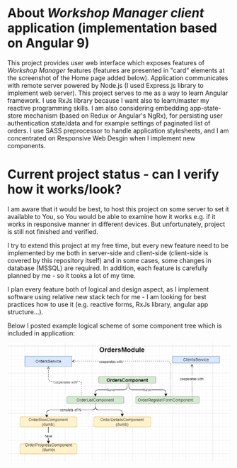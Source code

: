 # About _Workshop Manager client_ application (implementation based on Angular 9)

This project provides user web interface which exposes features of _Workshop Manager_ features (features are presented in "card" elements at the screenshot of the Home page added below). Application communicates with remote server powered by Node.js (I used Express.js library to implement web server). This project serves to me as a way to learn Angular framework. I use RxJs library because I want also to learn/master my reactive programming skills. I am also considering embedding app-state-store mechanism (based on Redux or Angular's NgRx), for persisting user authentication state/data and for example settings of paginated list of orders. I use SASS preprocessor to handle application stylesheets, and I am concentrated on Responsive Web Desgin when I implement new components.

#  Current project status - can I verify how it works/look?

I am aware that it would be best, to host this project on some server to set it available to You, so You would be able to examine how it works e.g. if it works in responsive manner in different devices. But unfortunately, project is still not finished and verified.

I try to extend this project at my free time, but every new feature need to be implemented by me both in server-side and client-side (client-side is covered by this repository itself) and in some cases, some changes in database (MSSQL) are required. In addition, each feature is carefully planned by me - so it tooks a lot of my time.

I plan every feature both of logical and design aspect, as I implement software using relative new stack tech for me - I am looking for best practices how to use it (e.g. reactive forms, RxJs library, angular app structure...). 

Below I posted example logical scheme of some component tree which is included in application:

![alt text](/doc/ordermodule_v1.png)
